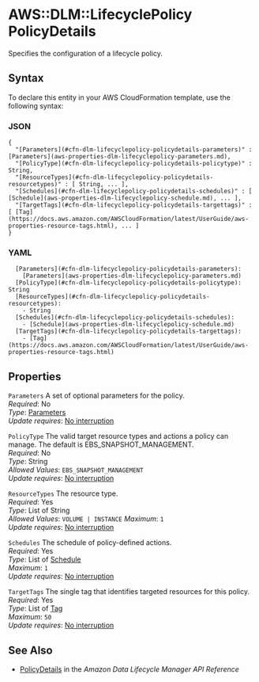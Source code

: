 # AWS::DLM::LifecyclePolicy PolicyDetails<a name="aws-properties-dlm-lifecyclepolicy-policydetails"></a>

Specifies the configuration of a lifecycle policy\.

## Syntax<a name="aws-properties-dlm-lifecyclepolicy-policydetails-syntax"></a>

To declare this entity in your AWS CloudFormation template, use the following syntax:

### JSON<a name="aws-properties-dlm-lifecyclepolicy-policydetails-syntax.json"></a>

```
{
  "[Parameters](#cfn-dlm-lifecyclepolicy-policydetails-parameters)" : [Parameters](aws-properties-dlm-lifecyclepolicy-parameters.md),
  "[PolicyType](#cfn-dlm-lifecyclepolicy-policydetails-policytype)" : String,
  "[ResourceTypes](#cfn-dlm-lifecyclepolicy-policydetails-resourcetypes)" : [ String, ... ],
  "[Schedules](#cfn-dlm-lifecyclepolicy-policydetails-schedules)" : [ [Schedule](aws-properties-dlm-lifecyclepolicy-schedule.md), ... ],
  "[TargetTags](#cfn-dlm-lifecyclepolicy-policydetails-targettags)" : [ [Tag](https://docs.aws.amazon.com/AWSCloudFormation/latest/UserGuide/aws-properties-resource-tags.html), ... ]
}
```

### YAML<a name="aws-properties-dlm-lifecyclepolicy-policydetails-syntax.yaml"></a>

```
  [Parameters](#cfn-dlm-lifecyclepolicy-policydetails-parameters): 
    [Parameters](aws-properties-dlm-lifecyclepolicy-parameters.md)
  [PolicyType](#cfn-dlm-lifecyclepolicy-policydetails-policytype): String
  [ResourceTypes](#cfn-dlm-lifecyclepolicy-policydetails-resourcetypes): 
    - String
  [Schedules](#cfn-dlm-lifecyclepolicy-policydetails-schedules): 
    - [Schedule](aws-properties-dlm-lifecyclepolicy-schedule.md)
  [TargetTags](#cfn-dlm-lifecyclepolicy-policydetails-targettags): 
    - [Tag](https://docs.aws.amazon.com/AWSCloudFormation/latest/UserGuide/aws-properties-resource-tags.html)
```

## Properties<a name="aws-properties-dlm-lifecyclepolicy-policydetails-properties"></a>

`Parameters`  <a name="cfn-dlm-lifecyclepolicy-policydetails-parameters"></a>
A set of optional parameters for the policy\.   
*Required*: No  
*Type*: [Parameters](aws-properties-dlm-lifecyclepolicy-parameters.md)  
*Update requires*: [No interruption](https://docs.aws.amazon.com/AWSCloudFormation/latest/UserGuide/using-cfn-updating-stacks-update-behaviors.html#update-no-interrupt)

`PolicyType`  <a name="cfn-dlm-lifecyclepolicy-policydetails-policytype"></a>
The valid target resource types and actions a policy can manage\. The default is EBS\_SNAPSHOT\_MANAGEMENT\.  
*Required*: No  
*Type*: String  
*Allowed Values*: `EBS_SNAPSHOT_MANAGEMENT`  
*Update requires*: [No interruption](https://docs.aws.amazon.com/AWSCloudFormation/latest/UserGuide/using-cfn-updating-stacks-update-behaviors.html#update-no-interrupt)

`ResourceTypes`  <a name="cfn-dlm-lifecyclepolicy-policydetails-resourcetypes"></a>
The resource type\.  
*Required*: Yes  
*Type*: List of String  
*Allowed Values*: `VOLUME | INSTANCE` 
*Maximum*: `1`  
*Update requires*: [No interruption](https://docs.aws.amazon.com/AWSCloudFormation/latest/UserGuide/using-cfn-updating-stacks-update-behaviors.html#update-no-interrupt)

`Schedules`  <a name="cfn-dlm-lifecyclepolicy-policydetails-schedules"></a>
The schedule of policy\-defined actions\.  
*Required*: Yes  
*Type*: List of [Schedule](aws-properties-dlm-lifecyclepolicy-schedule.md)  
*Maximum*: `1`  
*Update requires*: [No interruption](https://docs.aws.amazon.com/AWSCloudFormation/latest/UserGuide/using-cfn-updating-stacks-update-behaviors.html#update-no-interrupt)

`TargetTags`  <a name="cfn-dlm-lifecyclepolicy-policydetails-targettags"></a>
The single tag that identifies targeted resources for this policy\.  
*Required*: Yes  
*Type*: List of [Tag](https://docs.aws.amazon.com/AWSCloudFormation/latest/UserGuide/aws-properties-resource-tags.html)  
*Maximum*: `50`  
*Update requires*: [No interruption](https://docs.aws.amazon.com/AWSCloudFormation/latest/UserGuide/using-cfn-updating-stacks-update-behaviors.html#update-no-interrupt)

## See Also<a name="aws-properties-dlm-lifecyclepolicy-policydetails--seealso"></a>
+  [PolicyDetails](https://docs.aws.amazon.com/dlm/latest/APIReference/API_PolicyDetails.html) in the *Amazon Data Lifecycle Manager API Reference* 

